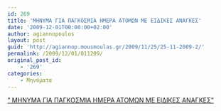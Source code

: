 ```yaml
---
id: 269
title: 'ΜΗΝΥΜΑ ΓΙΑ ΠΑΓΚΟΣΜΙΑ ΗΜΕΡΑ ΑΤΟΜΩΝ ΜΕ ΕΙΔΙΚΕΣ ΑΝΑΓΚΕΣ'
date: '2009-12-01T00:00:00+02:00'
author: agiannopoulos
layout: post
guid: 'http://agiannop.mousmoulas.gr/2009/11/25/25-11-2009-2/'
permalink: /2009/12/01/011209/
original_post_id:
    - '269'
categories:
    - Μηνύματα
---
```


[” ΜΗΝΥΜΑ ΓΙΑ ΠΑΓΚΟΣΜΙΑ ΗΜΕΡΑ ΑΤΟΜΩΝ ΜΕ ΕΙΔΙΚΕΣ ΑΝΑΓΚΕΣ”](http://localhost:8000/wp-content/uploads/2009/11/minima_atoma_me_eidikes_anages2.pdf)